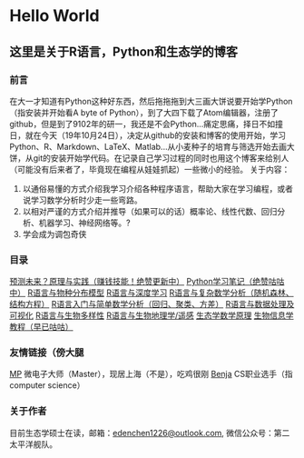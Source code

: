 # Hello World
## 这里是关于R语言，Python和生态学的博客
### 前言
在大一才知道有Python这种好东西，然后拖拖拖到大三画大饼说要开始学Python（指安装并开始看A byte of Python），到了大四下载了Atom编辑器，注册了github，但是到了9102年的研一，我还是不会Python...痛定思痛，择日不如撞日，就在今天（19年10月24日），决定从github的安装和博客的使用开始，学习Python、R、Markdown、LaTeX、Matlab...从小麦种子的培育与筛选开始去画大饼，从git的安装开始学代码。在记录自己学习过程的同时也用这个博客来给别人（可能没有后来者了，毕竟现在编程从娃娃抓起）一些微小的经验。
关于内容：
1. 以通俗易懂的方式介绍我学习介绍各种程序语言，帮助大家在学习编程，或者说学习数学分析时少走一些弯路。
2. 以相对严谨的方式介绍并推导（如果可以的话）概率论、线性代数、回归分析、机器学习、神经网络等。?
3. 学会成为调包奇侠
### 目录
[预测未来？原理与实践（赚钱技能！绝赞更新中）](markdown-notes/forecast.html)
[Python学习笔记（绝赞咕咕中）](markdown-notes/Python.html)
[R语言与物种分布模型](markdown-notes/sdm.html)
[R语言与深度学习](markdown-notes/deeplearning.html)
[R语言与复杂数学分析（随机森林、结构方程）](markdown-notes/R_model.html)
[R语言入门与简单数学分析（回归、聚类、方差）](markdown-notes/R.html)
[R语言与数据处理及可视化](markdown-notes/R_visible.html)
[R语言与生物多样性](markdown-notes/R_biodiv.html)
[R语言与生物地理学/遥感](markdown-notes/R_biogeo.html)
[生态学数学原理](markdown-notes/MathPrinciples.html)
[生物信息学教程（早已咕咕）](https://github.com/Vendredii/Bioinformatic-trans)
### 友情链接（傍大腿
[MP](https://mpraiser.github.io) 微电子大师（Master），现居上海（不是），吃鸡很刚
[Benja](https://aiifabbf.github.io) CS职业选手（指computer science）
### 关于作者
目前生态学硕士在读，邮箱：edenchen1226@outlook.com, 微信公众号：第二太平洋舰队。